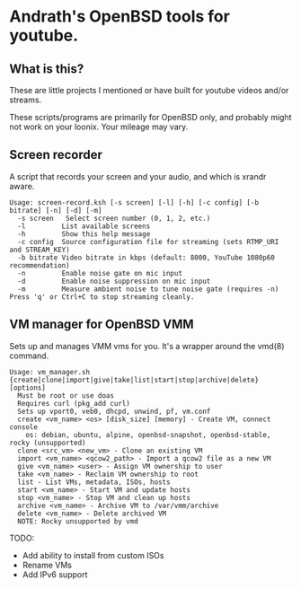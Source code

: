 # Andrath's OpenBSD tools for youtube.

## What is this?

These are little projects I mentioned or have built for youtube videos and/or
streams.

These scripts/programs are primarily for OpenBSD only, and probably might not
work on your loonix. Your mileage may vary.


## Screen recorder

A script that records your screen and your audio, and which is xrandr aware.

```
Usage: screen-record.ksh [-s screen] [-l] [-h] [-c config] [-b bitrate] [-n] [-d] [-m]
  -s screen   Select screen number (0, 1, 2, etc.)
  -l         List available screens
  -h         Show this help message
  -c config  Source configuration file for streaming (sets RTMP_URI and STREAM_KEY)
  -b bitrate Video bitrate in kbps (default: 8000, YouTube 1080p60 recommendation)
  -n         Enable noise gate on mic input
  -d         Enable noise suppression on mic input
  -m         Measure ambient noise to tune noise gate (requires -n)
Press 'q' or Ctrl+C to stop streaming cleanly.
```

## VM manager for OpenBSD VMM

Sets up and manages VMM vms for you. It's a wrapper around the vmd(8) command.

```
Usage: vm_manager.sh {create|clone|import|give|take|list|start|stop|archive|delete} [options]
  Must be root or use doas
  Requires curl (pkg_add curl)
  Sets up vport0, veb0, dhcpd, unwind, pf, vm.conf
  create <vm_name> <os> [disk_size] [memory] - Create VM, connect console
    os: debian, ubuntu, alpine, openbsd-snapshot, openbsd-stable, rocky (unsupported)
  clone <src_vm> <new_vm> - Clone an existing VM
  import <vm_name> <qcow2_path> - Import a qcow2 file as a new VM
  give <vm_name> <user> - Assign VM ownership to user
  take <vm_name> - Reclaim VM ownership to root
  list - List VMs, metadata, ISOs, hosts
  start <vm_name> - Start VM and update hosts
  stop <vm_name> - Stop VM and clean up hosts
  archive <vm_name> - Archive VM to /var/vmm/archive
  delete <vm_name> - Delete archived VM
  NOTE: Rocky unsupported by vmd
```

TODO:
- Add ability to install from custom ISOs
- Rename VMs
- Add IPv6 support

